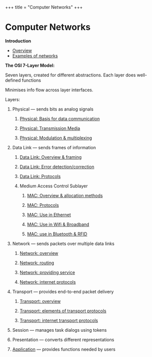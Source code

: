 +++
title = "Computer Networks"
+++

# Computer Networks
**Introduction**

- [Overview](overview/)
- [Examples of networks](examples-of-networks/)

**The OSI 7-Layer Model:**

Seven layers, created for different abstractions. Each layer does well-defined functions

Minimises info flow across layer interfaces.

Layers:

1. Physical — sends bits as analog signals

    1. [Physical: Basis for data communication](physical-basis-for-data-communication/)

    2. [Physical: Transmission Media](physical-transmission-media/)

    3. [Physical: Modulation & multiplexing](physical-modulation-multiplexing/)

2. Data Link — sends frames of information

    1. [Data Link: Overview & framing](data-link-overview-framing/)

    2. [Data Link: Error detection/correction](data-link-error-detection-correction/)

    3. [Data Link: Protocols](data-link-protocols/)

    4. Medium Access Control Sublayer

        1. [MAC: Overview & allocation methods](mac-overview-allocation-methods/)

        2. [MAC: Protocols](mac-protocols/)

        3. [MAC: Use in Ethernet](mac-use-in-ethernet/)

        4. [MAC: Use in Wifi & Broadband](mac-use-in-wifi-broadband/)

        5. [MAC: use in Bluetooth & RFID](mac-use-in-bluetooth-rfid/)

3. Network — sends packets over multiple data links

    1. [Network: overview](network-overview/)

    2. [Network: routing](network-routing/)

    3. [Network: providing service](network-providing-service/)

    4. [Network: internet protocols](network-internet-protocols)

4. Transport — provides end-to-end packet delivery

    1. [Transport: overview](transport-overview)

    2. [Transport: elements of transport protocols](transport-elements-of-transport-protocols)

    3. [Transport: internet transport protocols](transport-internet-transport-protocols)

5. Session — manages task dialogs using tokens
6. Presentation — converts different representations

7. [Application](application) — provides functions needed by users
